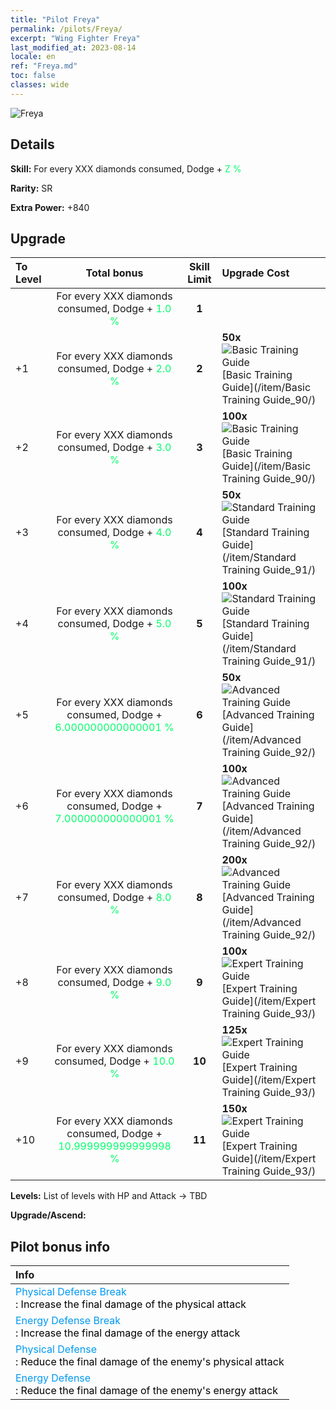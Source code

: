 ```yaml
---
title: "Pilot Freya"
permalink: /pilots/Freya/
excerpt: "Wing Fighter Freya"
last_modified_at: 2023-08-14
locale: en
ref: "Freya.md"
toc: false
classes: wide
---
```



 ![Freya](/images/pilots/aviator_piece_5001.png)

## Details

 **Skill:** For every XXX diamonds consumed, Dodge + <span style="color: #03ff6b">Z %</span><br/><span style="color: #000000;"></span> 

 **Rarity:** SR 

 **Extra Power:** +840 



## Upgrade

  |  To Level |      Total bonus    | Skill Limit |   Upgrade Cost     |
  |:----|:-------------------:|:-------:|:-----------------|
  |   | For every XXX diamonds consumed, Dodge + <span style="color: #03ff6b">1.0 %</span><br/><span style="color: #000000;"></span>  | **1**  |  |
  | +1  | For every XXX diamonds consumed, Dodge + <span style="color: #03ff6b">2.0 %</span><br/><span style="color: #000000;"></span>  | **2**  | **50x**![Basic Training Guide](/images/item/Basic_Training_Guide_p.png)[Basic Training Guide](/item/Basic Training Guide_90/) |
  | +2  | For every XXX diamonds consumed, Dodge + <span style="color: #03ff6b">3.0 %</span><br/><span style="color: #000000;"></span>  | **3**  | **100x**![Basic Training Guide](/images/item/Basic_Training_Guide_p.png)[Basic Training Guide](/item/Basic Training Guide_90/) |
  | +3  | For every XXX diamonds consumed, Dodge + <span style="color: #03ff6b">4.0 %</span><br/><span style="color: #000000;"></span>  | **4**  | **50x**![Standard Training Guide](/images/item/Standard_Training_Guide_p.png)[Standard Training Guide](/item/Standard Training Guide_91/) |
  | +4  | For every XXX diamonds consumed, Dodge + <span style="color: #03ff6b">5.0 %</span><br/><span style="color: #000000;"></span>  | **5**  | **100x**![Standard Training Guide](/images/item/Standard_Training_Guide_p.png)[Standard Training Guide](/item/Standard Training Guide_91/) |
  | +5  | For every XXX diamonds consumed, Dodge + <span style="color: #03ff6b">6.000000000000001 %</span><br/><span style="color: #000000;"></span>  | **6**  | **50x**![Advanced Training Guide](/images/item/Advanced_Training_Guide_p.png)[Advanced Training Guide](/item/Advanced Training Guide_92/) |
  | +6  | For every XXX diamonds consumed, Dodge + <span style="color: #03ff6b">7.000000000000001 %</span><br/><span style="color: #000000;"></span>  | **7**  | **100x**![Advanced Training Guide](/images/item/Advanced_Training_Guide_p.png)[Advanced Training Guide](/item/Advanced Training Guide_92/) |
  | +7  | For every XXX diamonds consumed, Dodge + <span style="color: #03ff6b">8.0 %</span><br/><span style="color: #000000;"></span>  | **8**  | **200x**![Advanced Training Guide](/images/item/Advanced_Training_Guide_p.png)[Advanced Training Guide](/item/Advanced Training Guide_92/) |
  | +8  | For every XXX diamonds consumed, Dodge + <span style="color: #03ff6b">9.0 %</span><br/><span style="color: #000000;"></span>  | **9**  | **100x**![Expert Training Guide](/images/item/Expert_Training_Guide_p.png)[Expert Training Guide](/item/Expert Training Guide_93/) |
  | +9  | For every XXX diamonds consumed, Dodge + <span style="color: #03ff6b">10.0 %</span><br/><span style="color: #000000;"></span>  | **10**  | **125x**![Expert Training Guide](/images/item/Expert_Training_Guide_p.png)[Expert Training Guide](/item/Expert Training Guide_93/) |
  | +10  | For every XXX diamonds consumed, Dodge + <span style="color: #03ff6b">10.999999999999998 %</span><br/><span style="color: #000000;"></span>  | **11**  | **150x**![Expert Training Guide](/images/item/Expert_Training_Guide_p.png)[Expert Training Guide](/item/Expert Training Guide_93/) |



 **Levels:**  List of levels with HP and Attack -> TBD

 **Upgrade/Ascend:**  



## Pilot bonus info

  |  Info |
  |:------|
  | <span style="color: #0099f2">Physical Defense Break</span><br/><span style="color: #000000;">: Increase the final damage of the physical attack</span> |
  | <span style="color: #0099f2">Energy Defense Break</span><br/><span style="color: #000000;">: Increase the final damage of the energy attack</span> |
  | <span style="color: #0099f2">Physical Defense</span><br/><span style="color: #000000;">: Reduce the final damage of the enemy's physical attack</span> |
  | <span style="color: #0099f2">Energy Defense</span><br/><span style="color: #000000;">: Reduce the final damage of the enemy's energy attack</span> |

